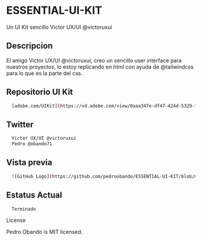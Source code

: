 # ESSENTIAL-UI-KIT
Un UI Kit sencillo Victor UX/UI @victoruxui

## Descripcion
El amigo Victor UX/UI @victoruxui, creo un sencillo user interface para nuestros proyectos, lo estoy replicando en html con ayuda de @tailwindcss para lo que es la parte del css.

## Repositorio UI Kit
```bash
  [adobe.com/UIKit](https://xd.adobe.com/view/0aaa347e-df47-424d-5329-72fa833ae47d-7c9b)  
```

## Twitter
```bash
  Victor UX/UI @victoruxui
  Pedro @obando71
```

## Vista previa
```bash
  ![GitHub Logo](https://github.com/pedroobando/ESSENTIAL-UI-KIT/blob/master/UIKit.png)
```

## Estatus Actual
```bash
  Terminado
```

License

Pedro Obando is MIT licensed.
